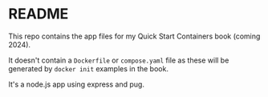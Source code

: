# README

This repo contains the app files for my Quick Start Containers book (coming 2024).

It doesn't contain a `Dockerfile` or `compose.yaml` file as these will be generated by `docker init` examples in the book.

It's a node.js app using express and pug.